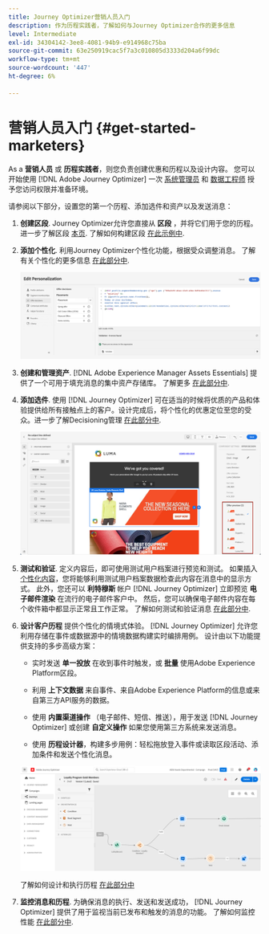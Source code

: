 ```yaml
---
title: Journey Optimizer营销人员入门
description: 作为历程实践者，了解如何与Journey Optimizer合作的更多信息
level: Intermediate
exl-id: 34304142-3ee8-4081-94b9-e914968c75ba
source-git-commit: 63e250919cac5f7a3c010805d3333d204a6f99dc
workflow-type: tm+mt
source-wordcount: '447'
ht-degree: 6%

---
```


# 营销人员入门 {#get-started-marketers}

As a **营销人员** 或 **历程实践者**，则您负责创建优惠和历程以及设计内容。 您可以开始使用 [!DNL Adobe Journey Optimizer] 一次 [系统管理员](administrator.md) 和 [数据工程师](data-engineer.md) 授予您访问权限并准备环境。

请参阅以下部分，设置您的第一个历程、添加选件和资产以及发送消息：

1. **创建区段**. Journey Optimizer允许您直接从 **区段** ，并将它们用于您的历程。  进一步了解区段 [本页](../../segment/about-segments.md). 了解如何构建区段 [在此示例中](../../segment/creating-a-segment.md).

1. **添加个性化**. 利用Journey Optimizer个性化功能，根据受众调整消息。 了解有关个性化的更多信息 [在此部分中](../../personalization/personalize.md).

   ![](../assets/perso_ee2.png)

1. **创建和管理资产**. [!DNL Adobe Experience Manager Assets Essentials] 提供了一个可用于填充消息的集中资产存储库。 了解更多 [在此部分中](../../design/assets-essentials.md).

1. **添加选件**. 使用 [!DNL Journey Optimizer] 可在适当的时候将优质的产品和体验提供给所有接触点上的客户。设计完成后，将个性化的优惠定位至您的受众。进一步了解Decisioning管理 [在此部分中](../../offers/get-started/starting-offer-decisioning.md).

   ![](../assets/offers-e2e-offers-displayed.png)

1. **测试和验证**. 定义内容后，即可使用测试用户档案进行预览和测试。 如果插入 [个性化内容](../../personalization/personalize.md)，您将能够利用测试用户档案数据检查此内容在消息中的显示方式。 此外，您还可以 **利特穆斯** 帐户 [!DNL Journey Optimizer] 立即预览 **电子邮件渲染** 在流行的电子邮件客户中。 然后，您可以确保电子邮件内容在每个收件箱中都显示正常且工作正常。 了解如何测试和验证消息 [在此部分中](../../design/preview.md).

1. **设计客户历程** 提供个性化的情境式体验。 [!DNL Journey Optimizer] 允许您利用存储在事件或数据源中的情境数据构建实时编排用例。 设计由以下功能提供支持的多步高级方案：

   * 实时发送 **单一投放** 在收到事件时触发，或 **批量** 使用Adobe Experience Platform区段。

   * 利用 **上下文数据** 来自事件、来自Adobe Experience Platform的信息或来自第三方API服务的数据。

   * 使用 **内置渠道操作** （电子邮件、短信、推送），用于发送 [!DNL Journey Optimizer] 或创建 **自定义操作** 如果您使用第三方系统来发送消息。

   * 使用 **历程设计器**，构建多步用例：轻松拖放登入事件或读取区段活动、添加条件和发送个性化消息。

   ![](../assets/journey-design.png)

   了解如何设计和执行历程 [在此部分中](../../building-journeys/journey-gs.md)

1. **监控消息和历程**. 为确保消息的执行、发送和发送成功， [!DNL Journey Optimizer] 提供了用于监视当前已发布和触发的消息的功能。 了解如何监控性能 [在此部分中](../../reports/global-report.md).
